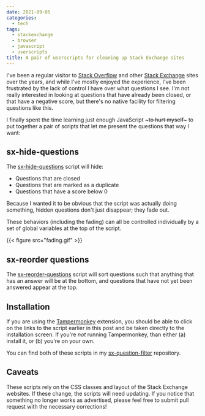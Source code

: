 ```yaml
---
date: 2021-09-05
categories:
  - tech
tags:
  - stackexchange
  - browser
  - javascript
  - userscripts
title: A pair of userscripts for cleaning up Stack Exchange sites
---
```


I've been a regular visitor to [Stack Overflow][] and other [Stack
Exchange][] sites over the years, and while I've mostly enjoyed the
experience, I've been frustrated by the lack of control I have over
what questions I see. I'm not really interested in looking at
questions that have already been closed, or that have a negative
score, but there's no native facility for filtering questions like
this.

[stack overflow]: https://stackoverflow.com
[stack exchange]: https://stackexchange.com

I finally spent the time learning just enough JavaScript ~~~to hurt
myself~~~ to put together a pair of scripts that let me present the
questions that way I want:

## sx-hide-questions

The [sx-hide-questions][] script will hide:

- Questions that are closed
- Questions that are marked as a duplicate
- Questions that have a score below 0

Because I wanted it to be obvious that the script was actually doing
something, hidden questions don't just disappear; they fade out.

These behaviors (including the fading) can all be controlled
individually by a set of global variables at the top of the script.

[sx-hide-questions]: https://github.com/larsks/sx-question-filter/raw/master/sx-hide-questions.user.js

{{< figure src="fading.gif" >}}

## sx-reorder questions

The [sx-reorder-questions][] script will sort questions such that
anything that has an answer will be at the bottom, and questions that
have not yet been answered appear at the top.

[sx-reorder-questions]: https://github.com/larsks/sx-question-filter/raw/master/sx-reorder-questions.user.js

## Installation

If you are using the [Tampermonkey][] extension, you should be able to
click on the links to the script earlier in this post and be taken
directly to the installation screen. If you're *not* running
Tampermonkey, than either (a) install it, or (b) you're on your own.

[tampermonkey]: https://chrome.google.com/webstore/detail/tampermonkey/dhdgffkkebhmkfjojejmpbldmpobfkfo?hl=en

You can find both of these scripts in my [sx-question-filter][]
repository.

## Caveats

These scripts rely on the CSS classes and layout of the Stack Exchange
websites. If these change, the scripts will need updating. If you
notice that something no longer works as advertised, please feel free
to submit pull request with the necessary corrections!


[sx-question-filter]: https://github.com/larsks/sx-question-filter
